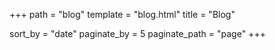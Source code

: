 +++
path = "blog"
template = "blog.html"
title = "Blog"

sort_by = "date"
paginate_by = 5
paginate_path = "page"
+++
